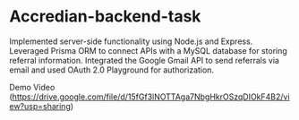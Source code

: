 # Accredian-backend-task

Implemented server-side functionality using Node.js and Express. Leveraged Prisma ORM to connect APIs with a MySQL database for storing referral information. Integrated the Google Gmail API to send referrals via email and used OAuth 2.0 Playground for authorization.

Demo Video
(https://drive.google.com/file/d/15fGf3lNOTTAga7NbgHkrOSzqDIOkF4B2/view?usp=sharing)
